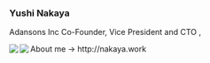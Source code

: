 ### Yushi Nakaya  
Adansons Inc Co-Founder, Vice President and CTO , 
<div>
 About me -> http://nakaya.work


<a href="https://github.com/anuraghazra/github-readme-stats">
  <img align="left" src="https://github-readme-stats.vercel.app/api?username=ynntech&count_private=true&show_icons=true" />
</a>
<a href="https://github.com/anuraghazra/github-readme-stats">
  <img align="left" src="https://github-readme-stats.vercel.app/api/top-langs/?username=ynntech&layout=compact" />
</a>
